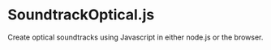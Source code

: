 # SoundtrackOptical.js

Create optical soundtracks using Javascript in either node.js or the browser.

